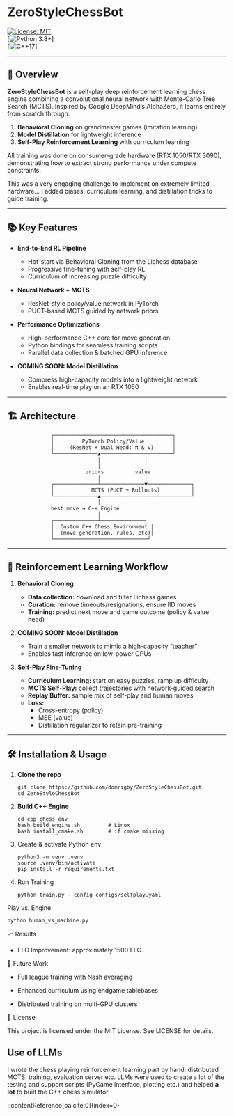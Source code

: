 # ZeroStyleChessBot

[![License: MIT](https://img.shields.io/badge/License-MIT-blue.svg)](LICENSE)  
[![Python 3.8+](https://img.shields.io/badge/python-3.8%2B-blue.svg)]  
[![C++17](https://img.shields.io/badge/C%2B%2B-17-blue.svg)]

---

## 🚀 Overview

**ZeroStyleChessBot** is a self-play deep reinforcement learning chess engine combining a convolutional neural network with Monte-Carlo Tree Search (MCTS). Inspired by Google DeepMind’s AlphaZero, it learns entirely from scratch through:

1. **Behavioral Cloning** on grandmaster games (imitation learning)  
2. **Model Distillation** for lightweight inference  
3. **Self-Play Reinforcement Learning** with curriculum learning  

All training was done on consumer-grade hardware (RTX 1050/RTX 3090), demonstrating how to extract strong performance under compute constraints.

This was a very engaging challenge to implement on extremely limited hardware… I added biases, curriculum learning, and distillation tricks to guide training.

---

## 📚 Key Features

- **End-to-End RL Pipeline**  
  - Hot-start via Behavioral Cloning from the Lichess database  
  - Progressive fine-tuning with self-play RL  
  - Curriculum of increasing puzzle difficulty  

- **Neural Network + MCTS**  
  - ResNet-style policy/value network in PyTorch  
  - PUCT-based MCTS guided by network priors  

- **Performance Optimizations**  
  - High-performance C++ core for move generation  
  - Python bindings for seamless training scripts  
  - Parallel data collection & batched GPU inference  

- **COMING SOON: Model Distillation**  
  - Compress high-capacity models into a lightweight network  
  - Enables real-time play on an RTX 1050  

---

## 🏗 Architecture

                  ┌──────────────────────────────────────┐
                  │         PyTorch Policy/Value         │
                  │     (ResNet + Dual Head: π & V)      │
                  └──────────────▲──────────────┬────────┘
                                 │              │
                                 │              │
                             priors          value
                                 │              │
                  ┌──────────────┴──────────────▼──────────────┐
                  │            MCTS (PUCT + Rollouts)          │
                  └──────────────▲─────────────────────────────┘
                                 │
                  best move → C++ Engine
                                 │
                  ┌──────────────┴──────────────┐
                  │  Custom C++ Chess Environment │
                  │  (move generation, rules, etc)│
                  └──────────────────────────────┘

---

## 🎯 Reinforcement Learning Workflow

1. **Behavioral Cloning**  
   - **Data collection:** download and filter Lichess games  
   - **Curation:** remove timeouts/resignations, ensure IID moves  
   - **Training:** predict next move and game outcome (policy & value head)  

2. **COMING SOON: Model Distillation**  
   - Train a smaller network to mimic a high-capacity “teacher”  
   - Enables fast inference on low-power GPUs  

3. **Self-Play Fine-Tuning**  
   - **Curriculum Learning:** start on easy puzzles, ramp up difficulty  
   - **MCTS Self-Play:** collect trajectories with network-guided search  
   - **Replay Buffer:** sample mix of self-play and human moves  
   - **Loss:**  
     - Cross-entropy (policy)  
     - MSE (value)  
     - Distillation regularizer to retain pre-training
---

## 🛠 Installation & Usage

1. **Clone the repo**  
   ```
   git clone https://github.com/domrigby/ZeroStyleChessBot.git
   cd ZeroStyleChessBot

2. **Build C++ Engine**
    ```
    cd cpp_chess_env
    bash build_engine.sh         # Linux
    bash install_cmake.sh        # if cmake missing

3. Create & activate Python env
    ```
    python3 -m venv .venv
    source .venv/bin/activate
    pip install -r requirements.txt

4. Run Training
    ```
    python train.py --config configs/selfplay.yaml

Play vs. Engine

    python human_vs_machine.py

📈 Results

* ELO Improvement: approximately 1500 ELO.

🔮 Future Work

* Full league training with Nash averaging

* Enhanced curriculum using endgame tablebases

* Distributed training on multi-GPU clusters

📄 License

This project is licensed under the MIT License. See LICENSE for details.

## Use of LLMs

I wrote the chess playing reinforcement learning part by hand: distributed MCTS, training, evaluation server etc.
LLMs were used to create a lot of the testing and support scripts (PyGame interface, plotting etc.) and helped **a lot** to built the C++ chess simulator.

::contentReference[oaicite:0]{index=0}